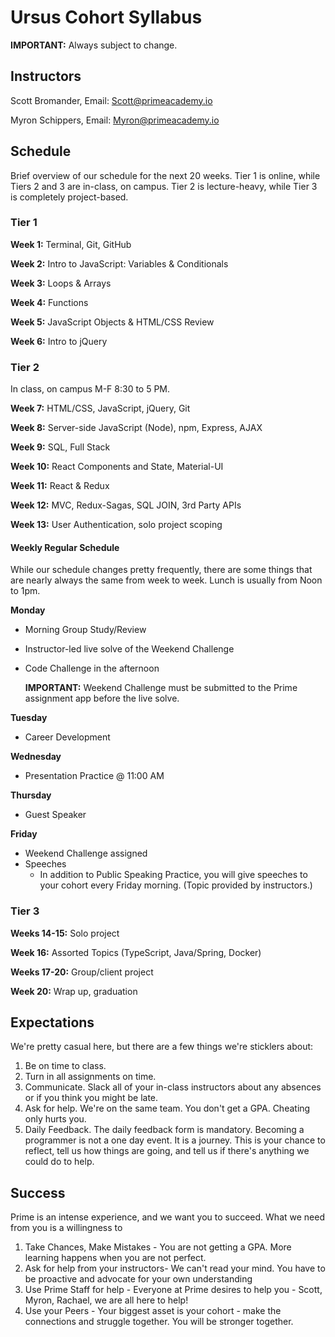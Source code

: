 # Ursus Cohort Syllabus

**IMPORTANT:** Always subject to change.

## Instructors

Scott Bromander, Email: Scott@primeacademy.io

Myron Schippers, Email: Myron@primeacademy.io

## Schedule
Brief overview of our schedule for the next 20 weeks. Tier 1 is online, while Tiers 2 and 3 are in-class, on campus. Tier 2 is lecture-heavy, while Tier 3 is completely project-based.

### Tier 1

**Week 1:** Terminal, Git, GitHub

**Week 2:** Intro to JavaScript: Variables & Conditionals

**Week 3:** Loops & Arrays

**Week 4:** Functions

**Week 5:** JavaScript Objects & HTML/CSS Review

**Week 6:** Intro to jQuery 


### Tier 2
In class, on campus M-F 8:30 to 5 PM.

**Week 7:** HTML/CSS, JavaScript, jQuery, Git

**Week 8:** Server-side JavaScript (Node), npm, Express, AJAX

**Week 9:** SQL, Full Stack

**Week 10:** React Components and State, Material-UI

**Week 11:** React & Redux

**Week 12:** MVC, Redux-Sagas, SQL JOIN, 3rd Party APIs

**Week 13:** User Authentication, solo project scoping


#### Weekly Regular Schedule

While our schedule changes pretty frequently, there are some things that are nearly always the same from week to week. Lunch is usually from Noon to 1pm.

**Monday**

- Morning Group Study/Review
- Instructor-led live solve of the Weekend Challenge
- Code Challenge in the afternoon

  **IMPORTANT:** Weekend Challenge must be submitted to the Prime assignment app before the live solve.

**Tuesday**

- Career Development

**Wednesday**

- Presentation Practice @ 11:00 AM

**Thursday**

- Guest Speaker

**Friday**

- Weekend Challenge assigned
- Speeches
  - In addition to Public Speaking Practice, you will give speeches to your cohort every Friday morning. (Topic provided by instructors.)

### Tier 3

**Weeks 14-15:** Solo project

**Week 16:** Assorted Topics (TypeScript, Java/Spring, Docker)

**Weeks 17-20:** Group/client project

**Week 20:** Wrap up, graduation

## Expectations

We're pretty casual here, but there are a few things we're sticklers about:

1. Be on time to class.
2. Turn in all assignments on time.
3. Communicate. Slack all of your in-class instructors about any absences or if you think you might be late.
4. Ask for help. We're on the same team. You don't get a GPA. Cheating only hurts you.
5. Daily Feedback. The daily feedback form is mandatory. Becoming a programmer is not a one day event. It is a journey. This is your chance to reflect, tell us how things are going, and tell us if there's anything we could do to help.

## Success
Prime is an intense experience, and we want you to succeed. What we need from you is a willingness to 
1. Take Chances, Make Mistakes - You are not getting a GPA. More learning happens when you are not perfect. 
2. Ask for help from your instructors- We can't read your mind. You have to be proactive and advocate for your own understanding
3. Use Prime Staff for help - Everyone at Prime desires to help you - Scott, Myron, Rachael, we are all here to help!
4. Use your Peers - Your biggest asset is your cohort - make the connections and struggle together. You will be stronger together.
